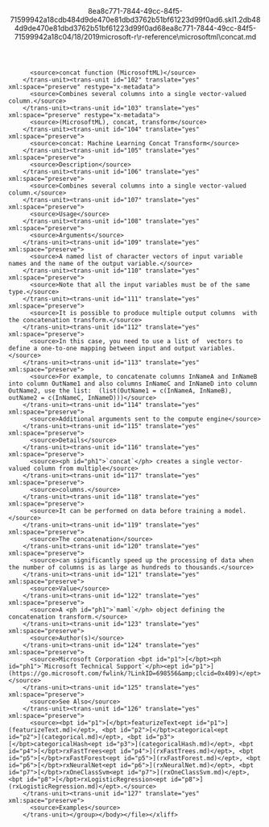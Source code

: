 <?xml version="1.0"?><xliff version="1.2" xmlns="urn:oasis:names:tc:xliff:document:1.2" xmlns:xsi="http://www.w3.org/2001/XMLSchema-instance" xsi:schemaLocation="urn:oasis:names:tc:xliff:document:1.2 xliff-core-1.2-transitional.xsd"><file datatype="xml" original="concat.md" source-language="en-US" target-language="en-US"><header><tool tool-id="mdxliff" tool-name="mdxliff" tool-version="1.0-d1654b2" tool-company="Microsoft" /><xliffext:skl_file_name xmlns:xliffext="urn:microsoft:content:schema:xliffextensions">8ea8c771-7844-49cc-84f5-71599942a18cdb484d9de470e81dbd3762b51bf61223d99f0ad6.skl</xliffext:skl_file_name><xliffext:version xmlns:xliffext="urn:microsoft:content:schema:xliffextensions">1.2</xliffext:version><xliffext:ms.openlocfilehash xmlns:xliffext="urn:microsoft:content:schema:xliffextensions">db484d9de470e81dbd3762b51bf61223d99f0ad6</xliffext:ms.openlocfilehash><xliffext:ms.sourcegitcommit xmlns:xliffext="urn:microsoft:content:schema:xliffextensions">8ea8c771-7844-49cc-84f5-71599942a18c</xliffext:ms.sourcegitcommit><xliffext:ms.lasthandoff xmlns:xliffext="urn:microsoft:content:schema:xliffextensions">04/18/2019</xliffext:ms.lasthandoff><xliffext:ms.openlocfilepath xmlns:xliffext="urn:microsoft:content:schema:xliffextensions">microsoft-r\r-reference\microsoftml\concat.md</xliffext:ms.openlocfilepath></header><body><group id="content" extype="content"><trans-unit id="101" translate="yes" xml:space="preserve" restype="x-metadata">
          <source>concat function (MicrosoftML)</source>
        </trans-unit><trans-unit id="102" translate="yes" xml:space="preserve" restype="x-metadata">
          <source>Combines several columns into a single vector-valued column.</source>
        </trans-unit><trans-unit id="103" translate="yes" xml:space="preserve" restype="x-metadata">
          <source>(MicrosoftML), concat, transform</source>
        </trans-unit><trans-unit id="104" translate="yes" xml:space="preserve">
          <source>concat: Machine Learning Concat Transform</source>
        </trans-unit><trans-unit id="105" translate="yes" xml:space="preserve">
          <source>Description</source>
        </trans-unit><trans-unit id="106" translate="yes" xml:space="preserve">
          <source>Combines several columns into a single vector-valued column.</source>
        </trans-unit><trans-unit id="107" translate="yes" xml:space="preserve">
          <source>Usage</source>
        </trans-unit><trans-unit id="108" translate="yes" xml:space="preserve">
          <source>Arguments</source>
        </trans-unit><trans-unit id="109" translate="yes" xml:space="preserve">
          <source>A named list of character vectors of input variable names and the name of the output variable.</source>
        </trans-unit><trans-unit id="110" translate="yes" xml:space="preserve">
          <source>Note that all the input variables must be of the same type.</source>
        </trans-unit><trans-unit id="111" translate="yes" xml:space="preserve">
          <source>It is possible to produce multiple output columns  with the concatenation transform.</source>
        </trans-unit><trans-unit id="112" translate="yes" xml:space="preserve">
          <source>In this case, you need to use a list of  vectors to define a one-to-one mapping between input and output variables.</source>
        </trans-unit><trans-unit id="113" translate="yes" xml:space="preserve">
          <source>For example, to concatenate columns InNameA and InNameB into column OutName1 and also columns InNameC and InNameD into column OutName2, use the list:  (list(OutName1 = c(InNameA, InNameB), outName2 = c(InNameC, InNameD)))</source>
        </trans-unit><trans-unit id="114" translate="yes" xml:space="preserve">
          <source>Additional arguments sent to the compute engine</source>
        </trans-unit><trans-unit id="115" translate="yes" xml:space="preserve">
          <source>Details</source>
        </trans-unit><trans-unit id="116" translate="yes" xml:space="preserve">
          <source><ph id="ph1">`concat`</ph> creates a single vector-valued column from multiple</source>
        </trans-unit><trans-unit id="117" translate="yes" xml:space="preserve">
          <source>columns.</source>
        </trans-unit><trans-unit id="118" translate="yes" xml:space="preserve">
          <source>It can be performed on data before training a model.</source>
        </trans-unit><trans-unit id="119" translate="yes" xml:space="preserve">
          <source>The concatenation</source>
        </trans-unit><trans-unit id="120" translate="yes" xml:space="preserve">
          <source>can significantly speed up the processing of data when the number of columns is as large as hundreds to thousands.</source>
        </trans-unit><trans-unit id="121" translate="yes" xml:space="preserve">
          <source>Value</source>
        </trans-unit><trans-unit id="122" translate="yes" xml:space="preserve">
          <source>A <ph id="ph1">`maml`</ph> object defining the concatenation transform.</source>
        </trans-unit><trans-unit id="123" translate="yes" xml:space="preserve">
          <source>Author(s)</source>
        </trans-unit><trans-unit id="124" translate="yes" xml:space="preserve">
          <source>Microsoft Corporation <bpt id="p1">[</bpt><ph id="ph1">`Microsoft Technical Support`</ph><ept id="p1">](https://go.microsoft.com/fwlink/?LinkID=698556&amp;clcid=0x409)</ept></source>
        </trans-unit><trans-unit id="125" translate="yes" xml:space="preserve">
          <source>See Also</source>
        </trans-unit><trans-unit id="126" translate="yes" xml:space="preserve">
          <source><bpt id="p1">[</bpt>featurizeText<ept id="p1">](featurizeText.md)</ept>, <bpt id="p2">[</bpt>categorical<ept id="p2">](categorical.md)</ept>, <bpt id="p3">[</bpt>categoricalHash<ept id="p3">](categoricalHash.md)</ept>, <bpt id="p4">[</bpt>rxFastTrees<ept id="p4">](rxFastTrees.md)</ept>, <bpt id="p5">[</bpt>rxFastForest<ept id="p5">](rxFastForest.md)</ept>, <bpt id="p6">[</bpt>rxNeuralNet<ept id="p6">](rxNeuralNet.md)</ept>, <bpt id="p7">[</bpt>rxOneClassSvm<ept id="p7">](rxOneClassSvm.md)</ept>, <bpt id="p8">[</bpt>rxLogisticRegression<ept id="p8">](rxLogisticRegression.md)</ept>.</source>
        </trans-unit><trans-unit id="127" translate="yes" xml:space="preserve">
          <source>Examples</source>
        </trans-unit></group></body></file></xliff>